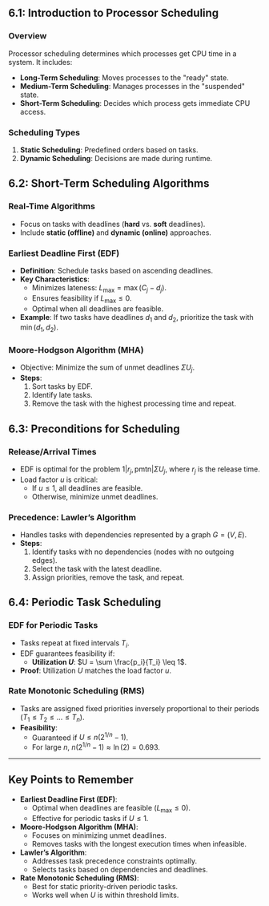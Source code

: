 ## 6.1: Introduction to Processor Scheduling
### Overview
Processor scheduling determines which processes get CPU time in a system. It includes:
- **Long-Term Scheduling**: Moves processes to the "ready" state.
- **Medium-Term Scheduling**: Manages processes in the "suspended" state.
- **Short-Term Scheduling**: Decides which process gets immediate CPU access.

### Scheduling Types
1. **Static Scheduling**: Predefined orders based on tasks.
2. **Dynamic Scheduling**: Decisions are made during runtime.



## 6.2: Short-Term Scheduling Algorithms
### Real-Time Algorithms
- Focus on tasks with deadlines (**hard** vs. **soft** deadlines).
- Include **static (offline)** and **dynamic (online)** approaches.

### **Earliest Deadline First (EDF)**
- **Definition**: Schedule tasks based on ascending deadlines.
- **Key Characteristics**:
  - Minimizes lateness: $L_{\text{max}} = \max(C_j - d_j)$.
  - Ensures feasibility if $L_{\text{max}} \leq 0$.
  - Optimal when all deadlines are feasible.
- **Example**: If two tasks have deadlines $d_1$ and $d_2$, prioritize the task with $\min(d_1, d_2)$.

### **Moore-Hodgson Algorithm (MHA)**
- Objective: Minimize the sum of unmet deadlines $\Sigma U_j$.
- **Steps**:
  1. Sort tasks by EDF.
  2. Identify late tasks.
  3. Remove the task with the highest processing time and repeat.



## 6.3: Preconditions for Scheduling
### Release/Arrival Times
- EDF is optimal for the problem $1|r_j, \text{pmtn}| \Sigma U_j$, where $r_j$ is the release time.
- Load factor $u$ is critical:
  - If $u \leq 1$, all deadlines are feasible.
  - Otherwise, minimize unmet deadlines.

### **Precedence**: Lawler’s Algorithm
- Handles tasks with dependencies represented by a graph $G = (V, E)$.
- **Steps**:
  1. Identify tasks with no dependencies (nodes with no outgoing edges).
  2. Select the task with the latest deadline.
  3. Assign priorities, remove the task, and repeat.



## 6.4: Periodic Task Scheduling
### **EDF for Periodic Tasks**
- Tasks repeat at fixed intervals $T_i$.
- EDF guarantees feasibility if:
  - **Utilization $U$**: $U = \sum \frac{p_i}{T_i} \leq 1$.
- **Proof**: Utilization $U$ matches the load factor $u$.

### **Rate Monotonic Scheduling (RMS)**
- Tasks are assigned fixed priorities inversely proportional to their periods ($T_1 \leq T_2 \leq \ldots \leq T_n$).
- **Feasibility**:
  - Guaranteed if $U \leq n(2^{1/n} - 1)$.
  - For large $n$, $n(2^{1/n} - 1) \approx \ln(2) = 0.693$.

---

## Key Points to Remember

- **Earliest Deadline First (EDF)**:
  - Optimal when deadlines are feasible ($L_{\text{max}} \leq 0$).
  - Effective for periodic tasks if $U \leq 1$.
- **Moore-Hodgson Algorithm (MHA)**:
  - Focuses on minimizing unmet deadlines.
  - Removes tasks with the longest execution times when infeasible.
- **Lawler’s Algorithm**:
  - Addresses task precedence constraints optimally.
  - Selects tasks based on dependencies and deadlines.
- **Rate Monotonic Scheduling (RMS)**:
  - Best for static priority-driven periodic tasks.
  - Works well when $U$ is within threshold limits.
